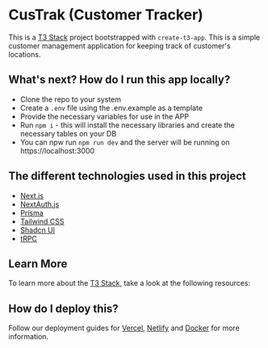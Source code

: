 # CusTrak (Customer Tracker)

This is a [T3 Stack](https://create.t3.gg/) project bootstrapped with `create-t3-app`. This is a simple customer management application for keeping track of customer's locations.

## What's next? How do I run this app locally?
- Clone the repo to your system
- Create a `.env` file using the .env.example as a template
- Provide the necessary variables for use in the APP
- Run `npm i` - this will install the necessary libraries and create the necessary tables on your DB
- You can npw run `npm run dev` and the server will be running on https://localhost:3000

## The different technologies used in this project
- [Next.js](https://nextjs.org)
- [NextAuth.js](https://next-auth.js.org)
- [Prisma](https://prisma.io)
- [Tailwind CSS](https://tailwindcss.com)
- [Shadcn UI](https://ui.shadcn.com)
- [tRPC](https://trpc.io)

## Learn More

To learn more about the [T3 Stack](https://create.t3.gg/), take a look at the following resources:

## How do I deploy this?

Follow our deployment guides for [Vercel](https://create.t3.gg/en/deployment/vercel), [Netlify](https://create.t3.gg/en/deployment/netlify) and [Docker](https://create.t3.gg/en/deployment/docker) for more information.
